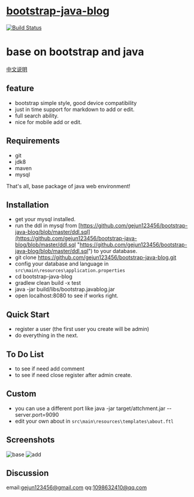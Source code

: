 # [bootstrap-java-blog](https://brucege.com) 

[![Build Status](https://travis-ci.org/gejun123456/bootstrap-java-blog.svg?branch=master)](https://travis-ci.org/gejun123456/bootstrap-java-blog)
<h1>base on bootstrap and java</h1>  

[中文说明](https://github.com/gejun123456/bootstrap-java-blog/blob/master/doc/chinesereadme.md)

feature
------------
- bootstrap simple style, good device compatibility
- just in time support for markdown to add or edit.
- full search ability.
- nice for mobile add or edit.

Requirements
------------
- git
- jdk8
- maven
- mysql

That's all, base package of java web environment!

Installation
------------
- get your mysql installed.
- run the ddl in mysql from [https://github.com/gejun123456/bootstrap-java-blog/blob/master/ddl.sql](https://github.com/gejun123456/bootstrap-java-blog/blob/master/ddl.sql "https://github.com/gejun123456/bootstrap-java-blog/blob/master/ddl.sql") to your database.
- git clone https://github.com/gejun123456/bootstrap-java-blog.git  
- config your database and language in `src\main\resources\application.properties`
- cd bootstrap-java-blog
- gradlew clean build -x test
- java -jar build/libs/bootstrap.javablog.jar
- open localhost:8080 to see if works right.

Quick Start
-------------
- register a user (the first user you create will be admin)
- do everything in the next.

To Do List
----------

- to see if need add comment
- to see if need close register after admin create.

Custom
--------
- you can use a different port like java -jar target/attchment.jar --server.port=9090
- edit your own about in `src\main\resources\templates\about.ftl`

Screenshots
-----------
![base](https://github.com/gejun123456/bootstrap-java-blog/blob/master/screencut/gif/base.gif)
![add](https://github.com/gejun123456/bootstrap-java-blog/blob/master/screencut/gif/add.gif)




Discussion
-----------
email:gejun123456@gmail.com
qq:1098632410@qq.com